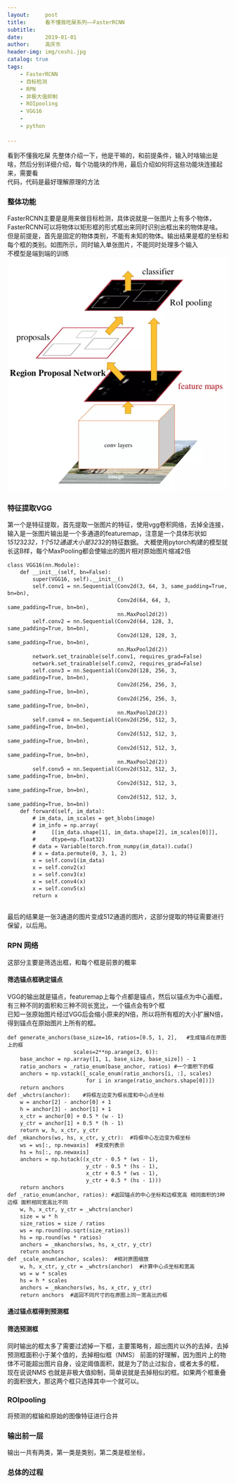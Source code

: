 ```yaml
---
layout:     post
title:      看不懂我吃屎系列——FasterRCNN
subtitle:   
date:       2019-01-01
author:     高庆东
header-img: img/ceshi.jpg
catalog: true
tags:
    - FasterRCNN
    - 目标检测
    - RPN
    - 非极大值抑制
    - ROIpooling
    - VGG16
    -
    - python

---
```


看到不懂我吃屎
先整体介绍一下，他是干嘛的，和前提条件，输入时啥输出是啥，然后分别详细介绍，每个功能块的作用，最后介绍如何将这些功能块连接起来，需要看  
代码，代码是最好理解原理的方法

### 整体功能
FasterRCNN主要是是用来做目标检测，具体说就是一张图片上有多个物体，FasterRCNN可以将物体以矩形框的形式框出来同时识别出框出来的物体是啥。  
但是前提是，首先是固定的物体类别，不能有未知的物体。输出结果是框的坐标和每个框的类别。如图所示，同时输入单张图片，不能同时处理多个输入  
不模型是端到端的训练  
![框架](/img/FasterRCNN.png)

### 特征提取VGG
第一个是特征提取，首先提取一张图片的特征，使用vgg卷积网络，去掉全连接，输入是一张图片输出是一个多通道的featuremap，注意是一个具体形状如
1*512*32*32，1个512通道大小是32*32的特征数据。
大概使用pytorch构建的模型就长这B样，每个MaxPooling都会使输出的图片相对原始图片缩减2倍


```
class VGG16(nn.Module):
    def __init__(self, bn=False):
        super(VGG16, self).__init__()
        self.conv1 = nn.Sequential(Conv2d(3, 64, 3, same_padding=True, bn=bn),
                                   Conv2d(64, 64, 3, same_padding=True, bn=bn),
                                   nn.MaxPool2d(2))
        self.conv2 = nn.Sequential(Conv2d(64, 128, 3, same_padding=True, bn=bn),
                                   Conv2d(128, 128, 3, same_padding=True, bn=bn),
                                   nn.MaxPool2d(2))
        network.set_trainable(self.conv1, requires_grad=False)
        network.set_trainable(self.conv2, requires_grad=False)
        self.conv3 = nn.Sequential(Conv2d(128, 256, 3, same_padding=True, bn=bn),
                                   Conv2d(256, 256, 3, same_padding=True, bn=bn),
                                   Conv2d(256, 256, 3, same_padding=True, bn=bn),
                                   nn.MaxPool2d(2))
        self.conv4 = nn.Sequential(Conv2d(256, 512, 3, same_padding=True, bn=bn),
                                   Conv2d(512, 512, 3, same_padding=True, bn=bn),
                                   Conv2d(512, 512, 3, same_padding=True, bn=bn),
                                   nn.MaxPool2d(2))
        self.conv5 = nn.Sequential(Conv2d(512, 512, 3, same_padding=True, bn=bn),
                                   Conv2d(512, 512, 3, same_padding=True, bn=bn),
                                   Conv2d(512, 512, 3, same_padding=True, bn=bn))
    def forward(self, im_data):
        # im_data, im_scales = get_blobs(image)
        # im_info = np.array(
        #     [[im_data.shape[1], im_data.shape[2], im_scales[0]]],
        #     dtype=np.float32)
        # data = Variable(torch.from_numpy(im_data)).cuda()
        # x = data.permute(0, 3, 1, 2)
        x = self.conv1(im_data)
        x = self.conv2(x)
        x = self.conv3(x)
        x = self.conv4(x)
        x = self.conv5(x)
        return x
        
```
最后的结果是一张3通道的图片变成512通道的图片，这部分提取的特征需要进行保留，以后用。  
### RPN 网络
这部分主要是筛选出框，和每个框是前景的概率
#### 筛选锚点框确定锚点
VGG的输出就是锚点，featuremap上每个点都是锚点，然后以锚点为中心画框，有三种不同的面积和三种不同长宽比，一个锚点会有9个框   
已知一张原始图片经过VGG后会缩小原来的N倍，所以将所有框的大小扩展N倍，得到锚点在原始图片上所有的框。

```
def generate_anchors(base_size=16, ratios=[0.5, 1, 2],   #生成锚点在原图上的框
                     scales=2**np.arange(3, 6)):
    base_anchor = np.array([1, 1, base_size, base_size]) - 1
    ratio_anchors = _ratio_enum(base_anchor, ratios) #一个面积下的框
    anchors = np.vstack([_scale_enum(ratio_anchors[i, :], scales)
                         for i in xrange(ratio_anchors.shape[0])])
    return anchors
def _whctrs(anchor):    #将框左边变为框长度和中心点坐标      
    w = anchor[2] - anchor[0] + 1
    h = anchor[3] - anchor[1] + 1
    x_ctr = anchor[0] + 0.5 * (w - 1)
    y_ctr = anchor[1] + 0.5 * (h - 1)
    return w, h, x_ctr, y_ctr
def _mkanchors(ws, hs, x_ctr, y_ctr):  #将框中心左边变为框坐标
    ws = ws[:, np.newaxis]  #变成列表示
    hs = hs[:, np.newaxis]
    anchors = np.hstack((x_ctr - 0.5 * (ws - 1),
                         y_ctr - 0.5 * (hs - 1),
                         x_ctr + 0.5 * (ws - 1),
                         y_ctr + 0.5 * (hs - 1)))
    return anchors
def _ratio_enum(anchor, ratios): #返回锚点的中心坐标和边框宽高 相同面积的3种边框 面积相同宽高比不同
    w, h, x_ctr, y_ctr = _whctrs(anchor)
    size = w * h
    size_ratios = size / ratios
    ws = np.round(np.sqrt(size_ratios))
    hs = np.round(ws * ratios)
    anchors = _mkanchors(ws, hs, x_ctr, y_ctr)
    return anchors
def _scale_enum(anchor, scales):  #相对原图缩放
    w, h, x_ctr, y_ctr = _whctrs(anchor)  #计算中心点坐标和宽高
    ws = w * scales
    hs = h * scales
    anchors = _mkanchors(ws, hs, x_ctr, y_ctr)
    return anchors  #返回不同尺寸的在原图上同一宽高比的框

```
#### 通过锚点框得到预测框

#### 筛选预测框
同时输出的框太多了需要过滤掉一下框，主要策略有，超出图片以外的去掉，去掉预测框面积小于某个值的，去掉相似框（NMS）
前面的好理解，因为图片上的物体不可能超出图片自身，设定阈值面积，就是为了防止过拟合，或者太多的框，  
现在说说NMS 也就是非极大值抑制，简单说就是去掉相似的框。如果两个框重叠的面积很大，那这两个框只选择其中一个就可以。

### ROIpooling
将预测的框输和原始的图像特征进行合并
### 输出前一层
输出一共有两类，第一类是类别，第二类是框坐标，
### 总体的过程

